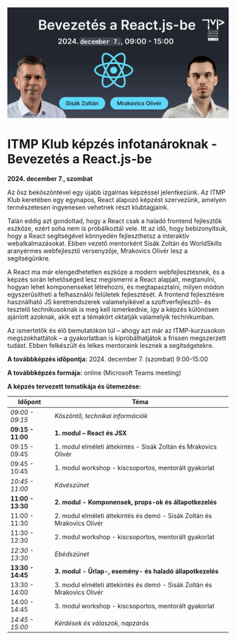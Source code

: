 <img src="assets/itmp-klub-bevezetes-a-reactjs-be.webp">

# ITMP Klub képzés infotanároknak - Bevezetés a React.js-be

**2024. december 7., szombat**

Az ősz beköszöntével egy újabb izgalmas képzéssel jelentkezünk. Az ITMP Klub keretében egy egynapos, React alapozó képzést szervezünk, amelyen természetesen ingyenesen vehetnek részt klubtagjaink.

Talán eddig azt gondoltad, hogy a React csak a haladó frontend fejlesztők eszköze, ezért soha nem is próbálkoztál vele. Itt az idő, hogy bebizonyítsuk, hogy a React segítségével könnyedén fejleszthetsz a interaktív webalkalmazásokat. Ebben vezető mentorként Sisák Zoltán és WorldSkills aranyérmes webfejlesztő versenyzője, Mrakovics Olivér lesz a segítségünkre.

A React ma már elengedhetetlen eszköze a modern webfejlesztésnek, és a képzés során lehetőséged lesz megismerni a React alapjait, megtanulni, hogyan lehet komponenseket létrehozni, és megtapasztalni, milyen módon egyszerűsítheti a felhasználói felületek fejlesztését. A frontend fejlesztésre használható JS keretrendszerek valamelyikével a szoftverfejlesztő- és tesztelő technikusoknak is meg kell ismerkednie, így a képzés különösen ajánlott azoknak, akik ezt a témakört oktatják valamelyik technikumban.

Az ismertetők és élő bemutatókon túl – ahogy azt már az ITMP-kurzusokon megszokhattátok – a gyakorlatban is kipróbálhatjátok a frissen megszerzett tudást. Ebben felkészült és lelkes mentoraink lesznek a segítségetekre.

**A továbbképzés időpontja:** 2024. december 7. (szombat) 9:00-15:00

**A továbbképzés formája:** online (Microsoft Teams meeting)

**A képzés tervezett tematikája és ütemezése:**

| Időpont           | Téma                                                                    |
| ----------------- | ----------------------------------------------------------------------- |
| _09:00 - 09:15_   | _Köszöntő, technikai információk_                                       |
| **09:15 - 11:00** | **1. modul – React és JSX**                                             |
| 09:15 - 09:45     | 1. modul elméleti áttekintés - Sisák Zoltán és Mrakovics Olivér         |
| 09:45 - 10:45     | 1. modul workshop - kiscsoportos, mentorált gyakorlat                   |
| _10:45 - 11:00_   | _Kávészünet_                                                            |
| **11:00 - 13:30** | **2. modul - Komponensek, props-ok és állapotkezelés**                  |
| 11:00 - 11:30     | 2. modul elméleti áttekintés és demó - Sisák Zoltán és Mrakovics Olivér |
| 11:30 - 12:30     | 2. modul workshop - kiscsoportos, mentorált gyakorlat                   |
| _12:30 - 13:30_   | _Ebédszünet_                                                            |
| **13:30 - 14:45** | **3. modul - Űrlap-, esemény- és haladó állapotkezelés**                |
| 13:30 - 14:00     | 3. modul elméleti áttekintés és demó - Sisák Zoltán és Mrakovics Olivér |
| 14:00 - 14:45     | 3. modul workshop - kiscsoportos, mentorált gyakorlat                   |
| _14:45 - 15:00_   | _Kérdések és válaszok, napzárás_                                        |
